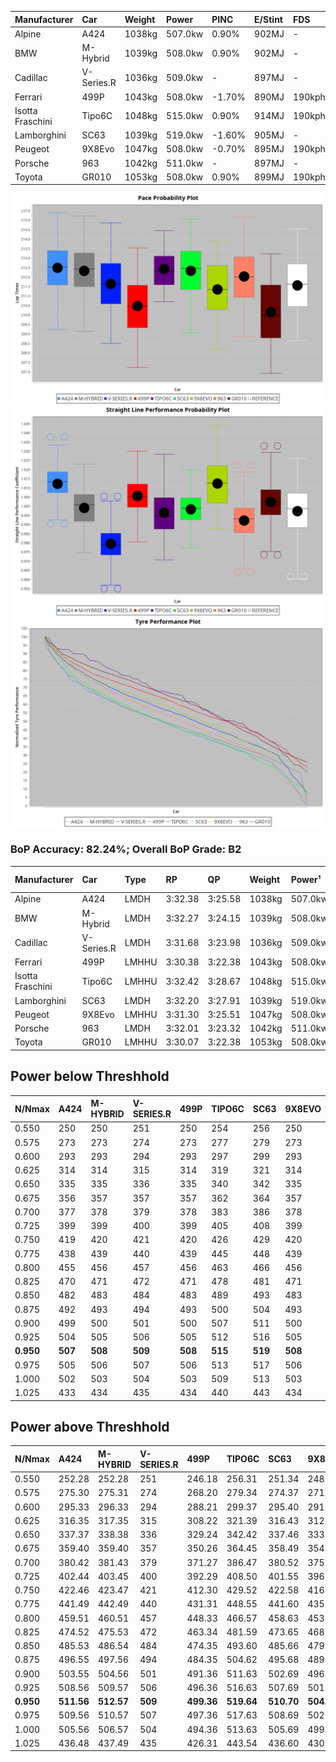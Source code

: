 | Manufacturer     | Car        | Weight | Power   | PINC    | E/Stint | FDS     |
|:-|:-|:-|:-|:-|:-|:-|
| Alpine           | A424       | 1038kg | 507.0kw | 0.90%   | 902MJ   |    -    |
| BMW              | M-Hybrid   | 1039kg | 508.0kw | 0.90%   | 902MJ   |    -    |
| Cadillac         | V-Series.R | 1036kg | 509.0kw |    -    | 897MJ   |    -    |
| Ferrari          | 499P       | 1043kg | 508.0kw | -1.70%  | 890MJ   | 190kph  |
| Isotta Fraschini | Tipo6C     | 1048kg | 515.0kw | 0.90%   | 914MJ   | 190kph  |
| Lamborghini      | SC63       | 1039kg | 519.0kw | -1.60%  | 905MJ   |    -    |
| Peugeot          | 9X8Evo     | 1047kg | 508.0kw | -0.70%  | 895MJ   | 190kph  |
| Porsche          | 963        | 1042kg | 511.0kw |    -    | 897MJ   |    -    |
| Toyota           | GR010      | 1053kg | 508.0kw | 0.90%   | 899MJ   | 190kph  |

![PACECHART](./IMG/OFFICIAL.png)
![STRAIGHTLINEPERFORMANCECHART](./IMG/OFFICIAL_sp.png)
![TYREPERFORMANCECHART](./IMG/OFFICIAL_tw.png)

### BoP Accuracy: 82.24%; Overall BoP Grade: B2
| Manufacturer     | Car        | Type  | RP      | QP      | Weight | Power¹  | Threshhold | PINC    | Power²   | E/Stint | AVG Vmax  | FDS     | RDLC | L/Stint | BOP-Grade | Model Accuracy | Model Points | Match%  | SimDiff |
|:-|:-|:-|:-|:-|:-|:-|:-|:-|:-|:-|:-|:-|:-|:-|:-|:-|:-|:-|:-|
| Alpine           | A424       | LMDH  | 3:32.38 | 3:25.58 | 1038kg | 507.0kw | 250.0kph   | 0.90%   | 511.60kw |  902MJ  | 336.74kph |    -    | 1.01 | 12      | +C1       | 100.00%        | 635          | 78.79%  | #       |
| BMW              | M-Hybrid   | LMDH  | 3:32.27 | 3:24.15 | 1039kg | 508.0kw | 250.0kph   | 0.90%   | 512.60kw |  902MJ  | 334.57kph |    -    | 1.01 | 12      | ~A1       | 100.00%        | 1696         | 100.00% | #       |
| Cadillac         | V-Series.R | LMDH  | 3:31.68 | 3:23.98 | 1036kg | 509.0kw | 250.0kph   |    -    | 509.00kw |  897MJ  | 330.02kph |    -    | 1.02 | 12      | ~A1       | 88.64%         | 2076         | 99.31%  | #       |
| Ferrari          | 499P       | LMHHU | 3:30.38 | 3:22.38 | 1043kg | 508.0kw | 250.0kph   | -1.70%  | 499.40kw |  890MJ  | 334.13kph | 190kph  | 1.05 | 12      | -C2       | 91.94%         | 2476         | 73.90%  | #       |
| Isotta Fraschini | Tipo6C     | LMHHU | 3:32.42 | 3:28.67 | 1048kg | 515.0kw | 250.0kph   | 0.90%   | 519.60kw |  914MJ  | 334.59kph | 190kph  | 1.06 | 12      | +Ω1       | 100.00%        | 66           | 39.29%  | #       |
| Lamborghini      | SC63       | LMDH  | 3:32.20 | 3:27.91 | 1039kg | 519.0kw | 250.0kph   | -1.60%  | 510.70kw |  905MJ  | 334.80kph |    -    | 1.05 | 12      | ~A1       | 100.00%        | 504          | 98.92%  | #       |
| Peugeot          | 9X8Evo     | LMHHU | 3:31.30 | 3:25.51 | 1047kg | 508.0kw | 250.0kph   | -0.70%  | 504.40kw |  895MJ  | 335.71kph | 190kph  | 1.00 | 12      | +B2       | 100.00%        | 249          | 83.83%  | #       |
| Porsche          | 963        | LMDH  | 3:32.01 | 3:23.32 | 1042kg | 511.0kw | 250.0kph   |    -    | 511.00kw |  897MJ  | 332.83kph |    -    | 1.01 | 12      | ~A1       | 90.40%         | 5633         | 100.00% | #       |
| Toyota           | GR010      | LMHHU | 3:30.07 | 3:22.38 | 1053kg | 508.0kw | 250.0kph   | 0.90%   | 512.60kw |  899MJ  | 333.84kph | 190kph  | 1.03 | 12      | -D1       | 90.11%         | 3235         | 66.11%  | #       |

## Power below Threshhold
| N/Nmax    | A424    | M-HYBRID | V-SERIES.R | 499P    | TIPO6C  | SC63    | 9X8EVO  | 963     | GR010   |
|:-|:-|:-|:-|:-|:-|:-|:-|:-|:-|
|  0.550    |  250    |  250     |  251       |  250    |  254    |  256    |  250    |  252    |  250    |
|  0.575    |  273    |  273     |  274       |  273    |  277    |  279    |  273    |  275    |  273    |
|  0.600    |  293    |  293     |  294       |  293    |  297    |  299    |  293    |  295    |  293    |
|  0.625    |  314    |  314     |  315       |  314    |  319    |  321    |  314    |  316    |  314    |
|  0.650    |  335    |  335     |  336       |  335    |  340    |  342    |  335    |  337    |  335    |
|  0.675    |  356    |  357     |  357       |  357    |  362    |  364    |  357    |  359    |  357    |
|  0.700    |  377    |  378     |  379       |  378    |  383    |  386    |  378    |  380    |  378    |
|  0.725    |  399    |  399     |  400       |  399    |  405    |  408    |  399    |  402    |  399    |
|  0.750    |  419    |  420     |  421       |  420    |  426    |  429    |  420    |  422    |  420    |
|  0.775    |  438    |  439     |  440       |  439    |  445    |  448    |  439    |  441    |  439    |
|  0.800    |  455    |  456     |  457       |  456    |  463    |  466    |  456    |  459    |  456    |
|  0.825    |  470    |  471     |  472       |  471    |  478    |  481    |  471    |  474    |  471    |
|  0.850    |  482    |  483     |  484       |  483    |  489    |  493    |  483    |  485    |  483    |
|  0.875    |  492    |  493     |  494       |  493    |  500    |  504    |  493    |  496    |  493    |
|  0.900    |  499    |  500     |  501       |  500    |  507    |  511    |  500    |  503    |  500    |
|  0.925    |  504    |  505     |  506       |  505    |  512    |  516    |  505    |  508    |  505    |
| **0.950** | **507** | **508**  | **509**    | **508** | **515** | **519** | **508** | **511** | **508** |
|  0.975    |  505    |  506     |  507       |  506    |  513    |  517    |  506    |  509    |  506    |
|  1.000    |  502    |  503     |  504       |  503    |  509    |  513    |  503    |  505    |  503    |
|  1.025    |  433    |  434     |  435       |  434    |  440    |  443    |  434    |  436    |  434    |

## Power above Threshhold
| N/Nmax    | A424       | M-HYBRID   | V-SERIES.R | 499P       | TIPO6C     | SC63       | 9X8EVO     | 963     | GR010      |
|:-|:-|:-|:-|:-|:-|:-|:-|:-|:-|
|  0.550    |  252.28    |  252.28    |  251       |  246.18    |  256.31    |  251.34    |  248.22    |  252    |  252.28    |
|  0.575    |  275.30    |  275.31    |  274       |  268.20    |  279.34    |  274.37    |  271.24    |  275    |  275.31    |
|  0.600    |  295.33    |  296.33    |  294       |  288.21    |  299.37    |  295.40    |  291.26    |  295    |  296.33    |
|  0.625    |  316.35    |  317.35    |  315       |  308.22    |  321.39    |  316.43    |  312.27    |  316    |  317.35    |
|  0.650    |  337.37    |  338.38    |  336       |  329.24    |  342.42    |  337.46    |  333.29    |  337    |  338.38    |
|  0.675    |  359.40    |  359.40    |  357       |  350.26    |  364.45    |  358.49    |  354.31    |  359    |  359.40    |
|  0.700    |  380.42    |  381.43    |  379       |  371.27    |  386.47    |  380.52    |  375.33    |  380    |  381.43    |
|  0.725    |  402.44    |  403.45    |  400       |  392.29    |  408.50    |  401.55    |  396.35    |  402    |  403.45    |
|  0.750    |  422.46    |  423.47    |  421       |  412.30    |  429.52    |  422.58    |  416.37    |  422    |  423.47    |
|  0.775    |  441.49    |  442.49    |  440       |  431.31    |  448.55    |  441.60    |  435.38    |  441    |  442.49    |
|  0.800    |  459.51    |  460.51    |  457       |  448.33    |  466.57    |  458.63    |  453.40    |  459    |  460.51    |
|  0.825    |  474.52    |  475.53    |  472       |  463.34    |  481.59    |  473.65    |  468.41    |  474    |  475.53    |
|  0.850    |  485.53    |  486.54    |  484       |  474.35    |  493.60    |  485.66    |  479.42    |  485    |  486.54    |
|  0.875    |  496.55    |  497.56    |  494       |  484.35    |  504.62    |  495.68    |  489.43    |  496    |  497.56    |
|  0.900    |  503.55    |  504.56    |  501       |  491.36    |  511.63    |  502.69    |  496.44    |  503    |  504.56    |
|  0.925    |  508.56    |  509.57    |  506       |  496.36    |  516.63    |  507.69    |  501.44    |  508    |  509.57    |
| **0.950** | **511.56** | **512.57** | **509**    | **499.36** | **519.64** | **510.70** | **504.44** | **511** | **512.57** |
|  0.975    |  509.56    |  510.57    |  507       |  497.36    |  517.63    |  508.69    |  502.44    |  509    |  510.57    |
|  1.000    |  505.56    |  506.57    |  504       |  494.36    |  513.63    |  505.69    |  499.44    |  505    |  506.57    |
|  1.025    |  436.48    |  437.49    |  435       |  426.31    |  443.54    |  436.60    |  430.38    |  436    |  437.49    |
